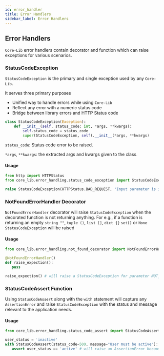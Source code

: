 ```yaml
---
id: error_handler
title: Error Handlers
sidebar_label: Error Handlers
---
```


## Error Handlers
`Core-Lib` error handlers contain decorator and function which can raise exceptions for various scenarios.

### StatusCodeException
`StatusCodeException` is the primary and single exception used by any `Core-Lib`.

It serves three primary purposes

- Unified way to handle errors while using `Core-Lib`
- Reflect any error with a numeric status code
- Bridge between library errors and HTTP Status code

```python
class StatusCodeException(Exception):
    def __init__(self, status_code: int, *args, **kwargs):
        self.status_code = status_code
        super(StatusCodeException, self).__init__(*args, **kwargs)
```
`status_code`: Status code error to be raised.

`*args`, `**kwargs`: the extracted args and kwargs given to the class.

#### Usage
```python
from http import HTTPStatus
from core_lib.error_handling.status_code_exception import StatusCodeException

raise StatusCodeException(HTTPStatus.BAD_REQUEST, 'Input parameter is invalid')
```



### NotFoundErrorHandler Decorator
`NotFoundErrorHandler` decorator will raise `StatusCodeException` when the decorated function is not returning anything.
For e.g., if a function is returning an empty `string ""`, `tuple ()`, `list []`, `dict {}` `set()` or `None` `StatusCodeException` will be raised

#### Usage
 ```python
from core_lib.error_handling.not_found_decorator import NotFoundErrorHandler

@NotFoundErrorHandler()
def raise_expection():
    pass

raise_expection() # will raise a StatusCodeException for parameter NOT_FOUND
```



### StatusCodeAssert Function
Using `StatusCodeAssert` along with the `with` statement will capture any `AssertionError` and raise `StatusCodeException` with the status and message relevant to the application needs.

#### Usage
 ```python
from core_lib.error_handling.status_code_assert import StatusCodeAssert

user_status = 'inactive'
with StatusCodeAssert(status_code=500, message="User must be active"):
    assert user_status == 'active' # will raise an AssertionError because the status is inactive.
```

